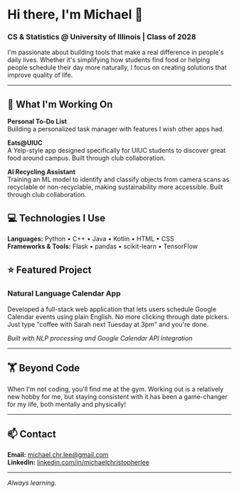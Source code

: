 # Hi there, I'm Michael 👋

### CS & Statistics @ University of Illinois | Class of 2028

I'm passionate about building tools that make a real difference in people's daily lives. Whether it's simplifying how students find food or helping people schedule their day more naturally, I focus on creating solutions that improve quality of life.

---

## 🚀 What I'm Working On

**Personal To-Do List**  
Building a personalized task manager with features I wish other apps had.

**Eats@UIUC**  
A Yelp-style app designed specifically for UIUC students to discover great food around campus. Built through club collaboration. 

**AI Recycling Assistant**  
Training an ML model to identify and classify objects from camera scans as recyclable or non-recyclable, making sustainability more accessible. Built through club collaboration.

## 💻 Technologies I Use

**Languages:** Python • C++ • Java • Kotlin • HTML • CSS  
**Frameworks & Tools:** Flask • pandas • scikit-learn • TensorFlow

## ⭐ Featured Project

### Natural Language Calendar App
Developed a full-stack web application that lets users schedule Google Calendar events using plain English. No more clicking through date pickers. Just type "coffee with Sarah next Tuesday at 3pm" and you're done.

*Built with NLP processing and Google Calendar API integration*

---

## 🏋️ Beyond Code

When I'm not coding, you'll find me at the gym. Working out is a relatively new hobby for me, but staying consistent with it has been a game-changer for my life, both mentally and physically!

---

## 📫 Contact

**Email:** michael.chr.lee@gmail.com  
**LinkedIn:** [linkedin.com/in/michaelchristopherlee](https://www.linkedin.com/in/michaelchristopherlee/)

---

*Always learning.*

<!--
**ghostxic/ghostxic** is a ✨ _special_ ✨ repository because its `README.md` (this file) appears on your GitHub profile.

Here are some ideas to get you started:

- 🔭 I’m currently working on ...
- 🌱 I’m currently learning ...
- 👯 I’m looking to collaborate on ...
- 🤔 I’m looking for help with ...
- 💬 Ask me about ...
- 📫 How to reach me: ...
- 😄 Pronouns: ...
- ⚡ Fun fact: ...
-->
